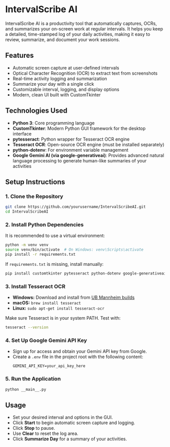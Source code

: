# IntervalScribe AI

IntervalScribe AI is a productivity tool that automatically captures, OCRs, and summarizes your on-screen work at regular intervals. It helps you keep a detailed, time-stamped log of your daily activities, making it easy to review, summarize, and document your work sessions.

## Features
- Automatic screen capture at user-defined intervals
- Optical Character Recognition (OCR) to extract text from screenshots
- Real-time activity logging and summarization
- Summarize your day with a single click
- Customizable interval, logging, and display options
- Modern, clean UI built with CustomTkinter

## Technologies Used
- **Python 3**: Core programming language
- **CustomTkinter**: Modern Python GUI framework for the desktop interface
- **pytesseract**: Python wrapper for Tesseract OCR engine
- **Tesseract OCR**: Open-source OCR engine (must be installed separately)
- **python-dotenv**: For environment variable management
- **Google Gemini AI (via google-generativeai)**: Provides advanced natural language processing to generate human-like summaries of your activities

## Setup Instructions

### 1. Clone the Repository
```sh
git clone https://github.com/yourusername/IntervalScribeAI.git
cd IntervalScribeAI
```

### 2. Install Python Dependencies
It is recommended to use a virtual environment:
```sh
python -m venv venv
source venv/bin/activate  # On Windows: venv\Scripts\activate
pip install -r requirements.txt
```
If `requirements.txt` is missing, install manually:
```sh
pip install customtkinter pytesseract python-dotenv google-generativeai
```

### 3. Install Tesseract OCR
- **Windows:** Download and install from [UB Mannheim builds](https://github.com/UB-Mannheim/tesseract/wiki)
- **macOS:** `brew install tesseract`
- **Linux:** `sudo apt-get install tesseract-ocr`

Make sure Tesseract is in your system PATH. Test with:
```sh
tesseract --version
```

### 4. Set Up Google Gemini API Key
- Sign up for access and obtain your Gemini API key from Google.
- Create a `.env` file in the project root with the following content:
  ```
  GEMINI_API_KEY=your_api_key_here
  ```

### 5. Run the Application
```sh
python __main__.py
```

## Usage
- Set your desired interval and options in the GUI.
- Click **Start** to begin automatic screen capture and logging.
- Click **Stop** to pause.
- Use **Clear** to reset the log area.
- Click **Summarize Day** for a summary of your activities.

